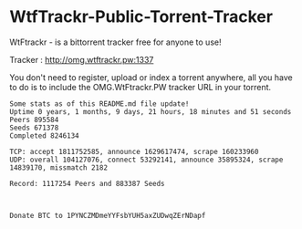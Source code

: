 # WtfTrackr-Public-Torrent-Tracker

WtFtrackr - is a bittorrent tracker free for anyone to use!

Tracker : http://omg.wtftrackr.pw:1337

You don't need to register, upload or index a torrent anywhere, all you have to do is to include the OMG.WtFtrackr.PW tracker URL in your torrent.
```
Some stats as of this README.md file update!
Uptime 0 years, 1 months, 9 days, 21 hours, 18 minutes and 51 seconds
Peers 895584
Seeds 671378
Completed 8246134

TCP: accept 1811752585, announce 1629617474, scrape 160233960
UDP: overall 104127076, connect 53292141, announce 35895324, scrape 14839170, missmatch 2182

Record: 1117254 Peers and 883387 Seeds



Donate BTC to 1PYNCZMDmeYYFsbYUH5axZUDwqZErNDapf
```
